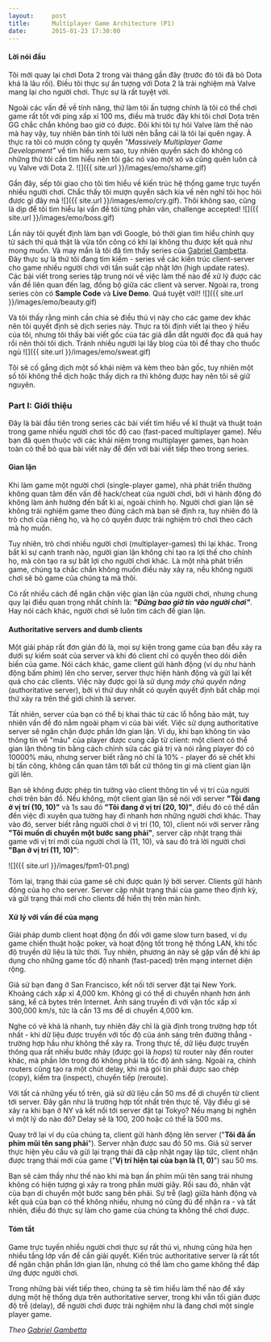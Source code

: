 ```yaml
---
layout:     post
title:      Multiplayer Game Architecture (P1)
date:       2015-01-23 17:30:00
---
```


#### Lời nói đầu


Tôi mới quay lại chơi Dota 2 trong vài tháng gần đây (trước đó tôi đã bỏ Dota khá là lâu rồi). Điều tôi thực sự ấn tượng với Dota 2 là trải nghiệm mà Valve mang lại cho người chơi. Thực sự là rất tuyệt vời.


Ngoài các vấn đề về tính năng, thứ làm tôi ấn tượng chính là tôi có thể chơi game rất tốt với ping xấp xỉ 100 ms, điều mà trước đây khi tôi chơi Dota trên GG chắc chắn không bao giờ có được. Đôi khi tôi tự hỏi Valve làm thế nào mà hay vậy, tuy nhiên bản tính tôi lười nên bẵng cái là tôi lại quên ngay. À thực ra tôi có mượn công ty quyển _"Massively Multiplayer Game Development"_ về tìm hiểu xem sao, tuy nhiên quyển sách đó không có những thứ tôi cần tìm hiểu nên tôi gác nó vào một xó và cũng quên luôn cả vụ Valve với Dota 2. ![]({{ site.url }}/images/emo/shame.gif)


Gần đây, sếp tôi giao cho tôi tìm hiểu về kiến trúc hệ thống game trực tuyến nhiều người chơi. Chắc thấy tôi mượn quyển sách kia về nên nghĩ tôi học hỏi được gì đây mà ![]({{ site.url }}/images/emo/cry.gif). Thôi không sao, cũng là dịp để tôi tìm hiểu lại vấn đề tôi từng phân vân, challenge accepted! ![]({{ site.url }}/images/emo/boss.gif)


Lần này tôi quyết định làm bạn với Google, bỏ thời gian tìm hiểu chính quy từ sách thì quả thật là vừa tốn công có khi lại không thu được kết quả như mong muốn. Và may mắn là tôi đã tìm thấy series của [Gabriel Gambetta](http://www.gabrielgambetta.com/fast_paced_multiplayer.html). Đây thực sự là thứ tôi đang tìm kiếm - series về các kiến trúc client-server cho game nhiều người chơi với tần suất cập nhật lớn (high update rates). Các bài viết trong series tập trung nói về việc làm thế nào để xử lý được các vấn đề liên quan đến lag, đồng bộ giữa các client và server. Ngoài ra, trong series còn có **Sample Code** và **Live Demo**. Quá tuyệt vời!! ![]({{ site.url }}/images/emo/beauty.gif)


Và tôi thấy rằng mình cần chia sẻ điều thú vị này cho các game dev khác nên tôi quyết định sẽ dịch series này. Thực ra tôi định viết lại theo ý hiểu của tôi, nhưng tôi thấy bài viết gốc của tác giả dẫn dắt người đọc đã quá hay rồi nên thôi tôi dịch. Tránh nhiều người lại lấy blog của tôi để thay cho thuốc ngủ ![]({{ site.url }}/images/emo/sweat.gif)


Tôi sẽ cố gắng dịch một số khái niệm và kèm theo bản gốc, tuy nhiên một số tôi không thể dịch hoặc thấy dịch ra thì không được hay nên tôi sẽ giữ nguyên.


### Part I: Giới thiệu


Đây là bài đầu tiên trong series các bài viết tìm hiểu về kĩ thuật và thuật toán trong game nhiều người chơi tốc độ cao (fast-paced multiplayer game). Nếu bạn đã quen thuộc với các khái niệm trong multiplayer games, bạn hoàn toàn có thể bỏ qua bài viết này để đến với bài viết tiếp theo trong series.


#### Gian lận


Khi làm game một người chơi (single-player game), nhà phát triển thường không quan tâm đến vấn đề hack/cheat của người chơi, bởi vì hành động đó không làm ảnh hưởng đến bất kì ai, ngoài chính họ. Người chơi gian lận sẽ không trải nghiệm game theo đúng cách mà bạn sẽ định ra, tuy nhiên đó là trò chơi của riêng họ, và họ có quyền được trải nghiệm trò chơi theo cách mà họ muốn.


Tuy nhiên, trò chơi nhiều người chơi (multiplayer-games) thì lại khác. Trong bất kì sự cạnh tranh nào, người gian lận không chỉ tạo ra lợi thế cho chính họ, mà còn tạo ra sự bất lợi cho người chơi khác. Là một nhà phát triển game, chúng ta chắc chắn không muốn điều này xảy ra, nếu không người chơi sẽ bỏ game của chúng ta mà thôi.


Có rất nhiều cách để ngăn chặn việc gian lận của người chơi, nhưng chung quy lại điều quan trọng nhất chính là: **_"Đừng bao giờ tin vào người chơi"_**. Hay nói cách khác, người chơi sẽ luôn tìm cách để gian lận.


#### Authoritative servers and dumb clients


Một giải pháp rất đơn giản đó là, mọi sự kiện trong game của bạn đều xảy ra đưới sự kiểm soát của server và khi đó client chỉ có quyền theo dõi diễn biến của game. Nói cách khác, game client gửi hành động (ví dụ như hành động bấm phím) lên cho server, server thực hiện hành động và gửi lại kết quả cho các clients. Việc này được gọi là sử dụng _máy chủ quyền năng_ (authoritative server), bởi vì thứ duy nhất có quyền quyết định bất chấp mọi thứ xảy ra trên thế giới chính là server.


Tất nhiên, server của bạn có thể bị khai thác từ các lỗ hổng bảo mật, tuy nhiên vấn đề đó nằm ngoài phạm vi của bài viết. Việc sử dụng authoritative server sẽ ngăn chặn được phần lớn gian lận. Ví dụ, khi bạn không tin vào thông tin về "máu" của player được cung cấp từ client: một client có thể gian lận thông tin bằng cách chỉnh sửa các giá trị và nói rằng player đó có 10000% máu, nhưng server biết rằng nó chỉ là 10% - player đó sẽ chết khi bị tấn công, không cần quan tâm tới bất cứ thông tin gì mà client gian lận gửi lên.


Bạn sẽ không được phép tin tưởng vào client thông tin về vị trí của người chơi trên bản đồ. Nếu không, một client gian lận sẽ nói với server **"Tôi đang ở vị trí (10, 10)"** và 1s sau đó **"Tôi đang ở vị trí (20, 10)"**, điều đó có thể dẫn đến việc đi xuyên qua tường hay đi nhanh hơn những người chơi khác. Thay vào đó, server biết rằng người chơi ở vị trí (10, 10), client nói với server rằng **"Tôi muốn di chuyển một bước sang phải"**, server cập nhật trạng thái game với vị trí mới của người chơi là (11, 10), và sau đó trả lời người chơi **"Bạn ở vị trí (11, 10)"**: 


![]({{ site.url }}/images/fpm1-01.png)


Tóm lại, trạng thái của game sẽ chỉ được quản lý bởi server. Clients gửi hành động của họ cho server. Server cập nhật trạng thái của game theo định kỳ, và gửi trạng thái mới cho clients để hiển thị trên màn hình.


#### Xử lý với vấn đề của mạng


Giải pháp dumb client hoạt động ổn đối với game slow turn based, ví dụ game chiến thuật hoặc poker, và hoạt động tốt trong hệ thống LAN, khi tốc độ truyền dữ liệu là tức thời. Tuy nhiên, phương án này sẽ gặp vấn đề khi áp dụng cho những game tốc độ nhanh (fast-paced) trên mạng internet diện rộng.


Giả sử bạn đang ở San Francisco, kết nối tới server đặt tại New York. Khoảng cách xấp xỉ 4,000 km. Không gì có thể di chuyển nhanh hơn ánh sáng, kể cả bytes trên Internet. Ánh sáng truyền đi với vận tốc xấp xỉ 300,000 km/s, tức là cần 13 ms để di chuyển 4,000 km.


Nghe có vẻ khá là nhanh, tuy nhiên đây chỉ là giả định trong trường hợp tốt nhất - khi dữ liệu được truyền với tốc độ của ánh sáng trên đường thẳng - trường hợp hầu như không thể xảy ra. Trong thực tế, dữ liệu được truyền thông qua rất nhiều bước nhảy (được gọi là _hops_) từ router này đến router khác, mà phần lớn trong đó không phải là tốc độ ánh sáng. Ngoài ra, chính routers cũng tạo ra một chút delay, khi mà gói tin phải được sao chép (copy), kiểm tra (inspect), chuyển tiếp (reroute).


Với tất cả những yếu tố trên, giả sử dữ liệu cần 50 ms để di chuyển từ client tới server. Đây gần như là trường hợp tốt nhất trên thực tế. Vậy điều gì sẻ xảy ra khi bạn ở NY và kết nối tới server đặt tại Tokyo? Nếu mạng bị nghẽn vì một lý do nào đó? Delay sẽ là 100, 200 hoặc có thể là 500 ms.


Quay trở lại ví dụ của chúng ta, client gửi hành động lên server ("**Tôi đã ấn phím mũi tên sang phải**"). Server nhận được sau đó 50 ms. Giả sử server thực hiện yêu cầu và gửi lại trạng thái đã cập nhật ngay lập tức, client nhận được trạng thái mới của game ("**Vị trí hiện tại của bạn là (1, 0)**") sau 50 ms.


Bạn sẽ cảm thấy như thế nào khi mà bạn ấn phím mũi tên sang trái nhưng không có hiện tượng gì xảy ra trong phần mười giây. Rồi sau đó, nhân vật của bạn di chuyển một bước sang bên phải. Sự trễ (lag) giữa hành động và kết quả của bạn có thể không nhiều, nhưng nó cũng đủ để nhận ra - và tất nhiên, điều đó thực sự làm cho game của chúng ta không thể chơi được.


#### Tóm tắt


Game trực tuyến nhiều người chơi thực sự rất thú vị, nhưng cũng hứa hẹn nhiều tầng lớp vấn đề cần giải quyết. Kiến trúc authoritative server là rất tốt để ngăn chặn phần lớn gian lận, nhưng có thể làm cho game không thể đáp ứng được người chơi.


Trong những bài viết tiếp theo, chúng ta sẽ tìm hiểu làm thế nào để xây dựng một hệ thống dựa trên authoritative server, trong khi vẫn tối giản được độ trễ (delay), để người chơi được trải nghiệm như là đang chơi một single player game.

_Theo [Gabriel Gambetta](http://www.gabrielgambetta.com/fast_paced_multiplayer.html)_